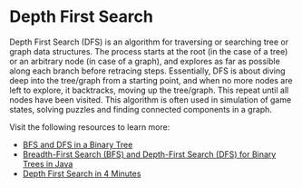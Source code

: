 # Depth First Search

Depth First Search (DFS) is an algorithm for traversing or searching tree or graph data structures. The process starts at the root (in the case of a tree) or an arbitrary node (in case of a graph), and explores as far as possible along each branch before retracing steps. Essentially, DFS is about diving deep into the tree/graph from a starting point, and when no more nodes are left to explore, it backtracks, moving up the tree/graph. This repeat until all nodes have been visited. This algorithm is often used in simulation of game states, solving puzzles and finding connected components in a graph.

Visit the following resources to learn more:

- [BFS and DFS in a Binary Tree](https://www.youtube.com/watch?v=uWL6FJhq5fM)
- [Breadth-First Search (BFS) and Depth-First Search (DFS) for Binary Trees in Java](https://www.digitalocean.com/community/tutorials/breadth-first-search-depth-first-search-bfs-dfs)
- [Depth First Search in 4 Minutes](https://www.youtube.com/watch?v=Urx87-NMm6c)
